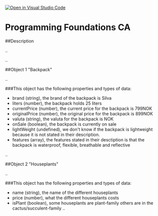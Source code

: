 [![Open in Visual Studio Code](https://classroom.github.com/assets/open-in-vscode-c66648af7eb3fe8bc4f294546bfd86ef473780cde1dea487d3c4ff354943c9ae.svg)](https://classroom.github.com/online_ide?assignment_repo_id=9699258&assignment_repo_type=AssignmentRepo)

# Programming Foundations CA

##Description

..

..

##Object 1 "Backpack"

..

###This object has the following properties and types of data:

- brand (string), the brand of the backpack is Silva
- liters (number), the backpack holds 25 liters
- currentPrice (number), the current price for the backpack is 799NOK
- originalPrice (number), the original price for the backpack is 899NOK
- valuta (string), the valuta for the backpack is NOK
- onSale (boolean), the backpack is currently on sale
- lightWeight (undefined), we don't know if the backpack is lightweight because it is not stated in their description.
- features (array), the features stated in their desctiption is that the backpack is waterproof, flexible, breathable and reflective

..

##Object 2 "Houseplants"

..

###This object has the following properties and types of data:

- name (string), the name of the different houseplants
- price (number), what the different houseplants costs
- isPlant (boolean), some houseplants are plant-family others are in the cactus/succulent-family
  ..
